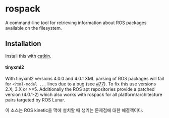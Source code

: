# rospack
A command-line tool for retrieving information about ROS packages available on the filesystem.

## Installation

Install this with [catkin](http://wiki.ros.org/catkin).

#### tinyxml2

With tinyxml2 versions 4.0.0 and 4.0.1 XML parsing of ROS packages will fail for `<?xml-model ...` lines due to a bug (see [#77](https://github.com/ros/rospack/issues/77)). To fix this use versions 2.X, 3.X or >=5. Additionally the ROS apt repositories provide a patched version (4.0.1-2) which also works with rospack for all platform/architecture pairs targeted by ROS Lunar. 

이 소스는 ROS kinetic을 맥에 설치할 때 생기는 문제점에 대한 해결책이다.

